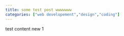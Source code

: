 ```yaml
---
title: some test post wwwwwww
categories: ["web developement","design","coding"]
---
```

test content new 1
